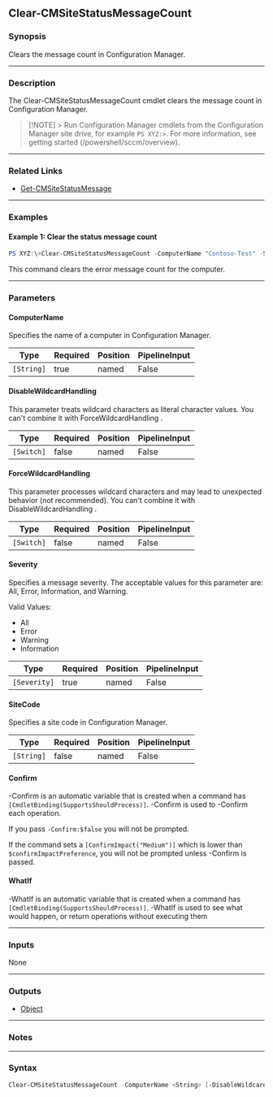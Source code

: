 Clear-CMSiteStatusMessageCount
------------------------------




### Synopsis
Clears the message count in Configuration Manager.



---


### Description

The Clear-CMSiteStatusMessageCount cmdlet clears the message count in Configuration Manager.



> [!NOTE] > Run Configuration Manager cmdlets from the Configuration Manager site drive, for example `PS XYZ:>`. For more information, see getting started (/powershell/sccm/overview).



---


### Related Links
* [Get-CMSiteStatusMessage](Get-CMSiteStatusMessage)





---


### Examples
#### Example 1: Clear the status message count
```PowerShell
PS XYZ:\>Clear-CMSiteStatusMessageCount -ComputerName "Contoso-Test" -Severity Error -SiteCode "CM1"
```
This command clears the error message count for the computer.


---


### Parameters
#### **ComputerName**

Specifies the name of a computer in Configuration Manager.






|Type      |Required|Position|PipelineInput|
|----------|--------|--------|-------------|
|`[String]`|true    |named   |False        |



#### **DisableWildcardHandling**

This parameter treats wildcard characters as literal character values. You can't combine it with ForceWildcardHandling .






|Type      |Required|Position|PipelineInput|
|----------|--------|--------|-------------|
|`[Switch]`|false   |named   |False        |



#### **ForceWildcardHandling**

This parameter processes wildcard characters and may lead to unexpected behavior (not recommended). You can't combine it with DisableWildcardHandling .






|Type      |Required|Position|PipelineInput|
|----------|--------|--------|-------------|
|`[Switch]`|false   |named   |False        |



#### **Severity**

Specifies a message severity. The acceptable values for this parameter are: All, Error, Information, and Warning.



Valid Values:

* All
* Error
* Warning
* Information






|Type        |Required|Position|PipelineInput|
|------------|--------|--------|-------------|
|`[Severity]`|true    |named   |False        |



#### **SiteCode**

Specifies a site code in Configuration Manager.






|Type      |Required|Position|PipelineInput|
|----------|--------|--------|-------------|
|`[String]`|false   |named   |False        |



#### **Confirm**
-Confirm is an automatic variable that is created when a command has ```[CmdletBinding(SupportsShouldProcess)]```.
-Confirm is used to -Confirm each operation.

If you pass ```-Confirm:$false``` you will not be prompted.


If the command sets a ```[ConfirmImpact("Medium")]``` which is lower than ```$confirmImpactPreference```, you will not be prompted unless -Confirm is passed.

#### **WhatIf**
-WhatIf is an automatic variable that is created when a command has ```[CmdletBinding(SupportsShouldProcess)]```.
-WhatIf is used to see what would happen, or return operations without executing them


---


### Inputs
None





---


### Outputs
* [Object](https://learn.microsoft.com/en-us/dotnet/api/System.Object)






---


### Notes




---


### Syntax
```PowerShell
Clear-CMSiteStatusMessageCount -ComputerName <String> [-DisableWildcardHandling] [-ForceWildcardHandling] -Severity {All | Error | Warning | Information} [-SiteCode <String>] [-Confirm] [-WhatIf] [<CommonParameters>]
```
